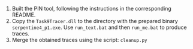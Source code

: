 1. Built the PIN tool, following the instructions in the corresponding README.
2. Copy the `Task9Tracer.dll` to the directory with the prepared binary `serpentine4_p1.exe`. Use `run_text.bat` and then `run_me.bat` to produce traces.
3. Merge the obtained traces using the script: `cleanup.py`
